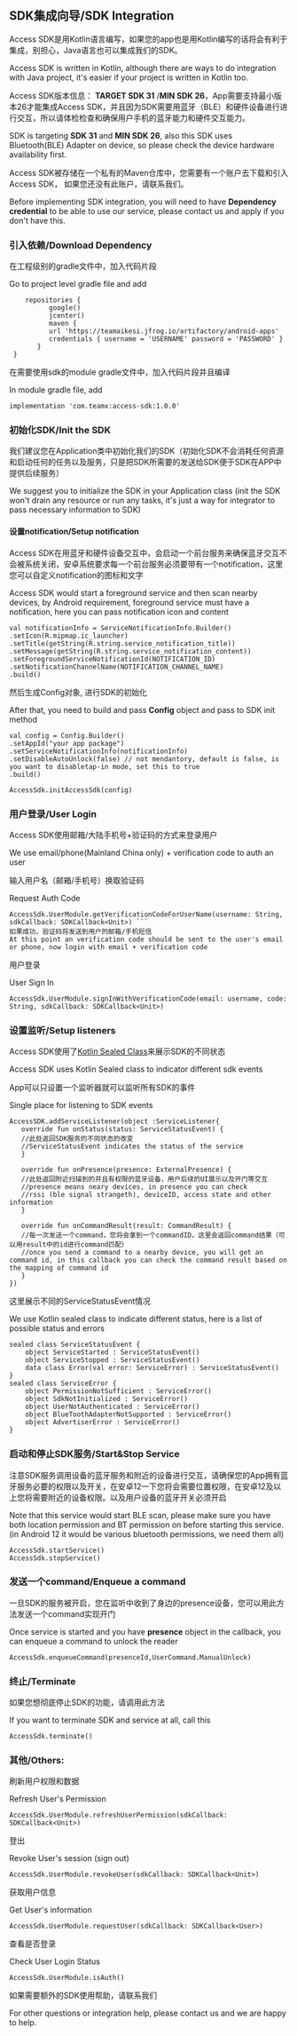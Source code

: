 ## SDK集成向导/SDK Integration

Access SDK是用Kotlin语言编写，如果您的app也是用Kotlin编写的话将会有利于集成，别担心，Java语言也可以集成我们的SDK。  

Access SDK is written in Kotlin, although there are ways to do integration with Java project, it's easier if your project is written in Kotlin too.

Access SDK版本信息： **TARGET SDK 31** /**MIN SDK 26**，App需要支持最小版本26才能集成Access SDK，并且因为SDK需要用蓝牙（BLE）和硬件设备进行进行交互，所以请体检检查和确保用户手机的蓝牙能力和硬件交互能力。

SDK is targeting **SDK 31** and **MIN SDK 26**, also this SDK uses Bluetooth(BLE) Adapter on device, so please check the device hardware availability first.

Access SDK被存储在一个私有的Maven仓库中，您需要有一个账户去下载和引入Access SDK， 如果您还没有此账户，请联系我们。

Before implementing SDK integration, you will need to have  **Dependency credential** to be able to use our service, please contact us and apply if you don't have this.

### 引入依赖/Download Dependency

在工程级别的gradle文件中，加入代码片段

Go to project level gradle file and add

``` allprojects {    
    repositories {   
          google()   
          jcenter()   
          maven {                 
          url 'https://teamaikesi.jfrog.io/artifactory/android-apps'    
          credentials { username = 'USERNAME' password = 'PASSWORD' }   
       }  
 } 
```
在需要使用sdk的module gradle文件中，加入代码片段并且编译

In module gradle file, add
```
implementation 'com.teamx:access-sdk:1.0.0'
``` 

### 初始化SDK/Init the SDK
我们建议您在Application类中初始化我们的SDK（初始化SDK不会消耗任何资源和启动任何的任务以及服务，只是把SDK所需要的发送给SDK便于SDK在APP中提供后续服务）

We suggest you to initialize the SDK in your Application class (init the SDK won't drain any resource or run any tasks, it's just a way for integrator to pass necessary information to SDK)

#### 设置notification/Setup notification
Access SDK在用蓝牙和硬件设备交互中，会启动一个前台服务来确保蓝牙交互不会被系统关闭，安卓系统要求每一个前台服务必须要带有一个notification，这里您可以自定义notification的图标和文字

Access SDK would start a foreground service and then scan nearby devices, by Android requirement, foreground service must have a notification, here you can pass notification icon and content

```  
val notificationInfo = ServiceNotificationInfo.Builder()
.setIcon(R.mipmap.ic_launcher)
.setTitle(getString(R.string.service_notification_title))
.setMessage(getString(R.string.service_notification_content))
.setForegroundServiceNotificationId(NOTIFICATION_ID)
.setNotificationChannelName(NOTIFICATION_CHANNEL_NAME)
.build()  
```  

然后生成Config对象, 进行SDK的初始化

After that, you need to build and pass **Config** object and pass to SDK init method

```  
val config = Config.Builder()
.setAppId("your app package")
.setServiceNotificationInfo(notificationInfo) 
.setDisableAutoUnlock(false) // not mendantory, default is false, is you want to disabletap-in mode, set this to true 
.build()   

AccessSdk.initAccessSdk(config) 
```
### 用户登录/User Login
Access SDK使用邮箱/大陆手机号+验证码的方式来登录用户

We use email/phone(Mainland China only) + verification code to auth an user

输入用户名（邮箱/手机号）换取验证码

Request Auth Code
```  
AccessSdk.UserModule.getVerificationCodeForUserName(username: String, sdkCallback: SDKCallback<Unit>) ```  
如果成功，验证码将发送到用户的邮箱/手机短信
At this point an verification code should be sent to the user's email or phone, now login with email + verification code  
```  

用户登录

User Sign In
```
AccessSdk.UserModule.signInWithVerificationCode(email: username, code: String, sdkCallback: SDKCallback<Unit>)  
```  

### 设置监听/Setup listeners
Access SDK使用了[Kotlin Sealed Class](https://kotlinlang.org/docs/sealed-classes.html#location-of-direct-subclasses)来展示SDK的不同状态

Access SDK uses Kotlin Sealed class to indicator different sdk events

App可以只设置一个监听器就可以监听所有SDK的事件

Single place for listening to SDK events
```  
AccessSDK.addServiceListener(object :ServiceListener{         
   override fun onStatus(status: ServiceStatusEvent) {  
   //此处返回SDK服务的不同状态的改变
   //ServiceStatusEvent indicates the status of the service    
   }      
   
   override fun onPresence(presence: ExternalPresence) {      
   //此处返回附近扫描到的并且有权限的蓝牙设备，用户后续的UI展示以及开门等交互
   //presence means neary devices, in presence you can check    
   //rssi (ble signal strangeth), deviceID, access state and other information 
   }  
       
   override fun onCommandResult(result: CommandResult) {    
   //每一次发送一个command，您将会拿到一个commandID，这里会返回command结果（可以用result中的id进行command匹配）  
   //once you send a command to a nearby device, you will get an command id, in this callback you can check the command result based on the mapping of command id    
   } 
}) 
```  
这里展示不同的ServiceStatusEvent情况

We use Kotlin sealed class to indicate different status, here is a list of possible status and errors
``` 
sealed class ServiceStatusEvent {      
    object ServiceStarted : ServiceStatusEvent()      
    object ServiceStopped : ServiceStatusEvent()      
	data class Error(val error: ServiceError) : ServiceStatusEvent() 
} 
sealed class ServiceError {      
    object PermissionNotSufficient : ServiceError()      
    object SdkNotInitialized : ServiceError()      
    object UserNotAuthenticated : ServiceError()      
    object BlueToothAdapterNotSupported : ServiceError()      
    object AdvertiserError : ServiceError() 
} 
```

### 启动和停止SDK服务/Start&Stop Service
注意SDK服务调用设备的蓝牙服务和附近的设备进行交互，请确保您的App拥有蓝牙服务必要的权限以及开关，在安卓12一下您将会需要位置权限，在安卓12及以上您将需要附近的设备权限。以及用户设备的蓝牙开关必须开启

Note that this service would start BLE scan, please make sure you have both location permission and BT permission on before starting this service. (in Android 12 it would be various bluetooth permissions, we need them all)

```  
AccessSdk.startService() 
AccessSdk.stopService()  
```  
### 发送一个command/Enqueue a command

一旦SDK的服务被开启，您在监听中收到了身边的presence设备，您可以用此方法发送一个command实现开门

Once service is started and you have **presence** object in the callback, you can enqueue a command to unlock the reader

```  
AccessSdk.enqueueCommand(presenceId,UserCommand.ManualUnlock)  
```  
### 终止/Terminate
如果您想彻底停止SDK的功能，请调用此方法

If you want to terminate SDK and service at all, call this
```  
AccessSdk.terminate()  
```  
### 其他/Others:
刷新用户权限和数据

Refresh User's Permission
```  
AccessSdk.UserModule.refreshUserPermission(sdkCallback: SDKCallback<Unit>)  
```  

登出

Revoke User's session (sign out)
```  
AccessSdk.UserModule.revokeUser(sdkCallback: SDKCallback<Unit>)  
```  

获取用户信息

Get User's information
```  
AccessSdk.UserModule.requestUser(sdkCallback: SDKCallback<User>) 
```  

查看是否登录

Check User Login Status
```  
AccessSdk.UserModule.isAuth() 
```  

如果需要额外的SDK使用帮助，请联系我们

For other questions or integration help, please contact us and we are happy to help.
